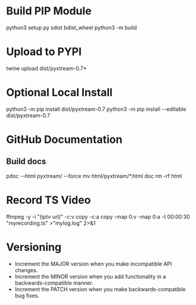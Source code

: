 # Build PIP Module
python3 setup.py sdist bdist_wheel
python3 -m build

# Upload to PYPI
twine upload dist/pyxtream-0.7*

# Optional Local Install
python3 -m pip install dist/pyxtream-0.7
python3 -m pip install --editable dist/pyxtream-0.7

# GitHub Documentation

## Build docs
pdoc --html pyxtream/ --force
mv html/pyxtream/*.html doc
rm -rf html

# Record TS Video
ffmpeg -y -i "(iptv url)" -c:v copy -c:a copy  -map 0:v -map 0:a -t 00:00:30 "myrecording.ts" >"mylog.log" 2>&1

# Versioning

- Increment the MAJOR version when you make incompatible API changes.
- Increment the MINOR version when you add functionality in a backwards-compatible manner.
- Increment the PATCH version when you make backwards-compatible bug fixes.
